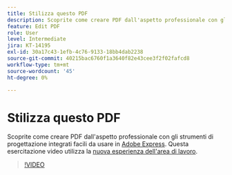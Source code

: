 ```yaml
---
title: Stilizza questo PDF
description: Scoprite come creare PDF dall'aspetto professionale con gli strumenti di progettazione integrati facili da usare in Adobi Express
feature: Edit PDF
role: User
level: Intermediate
jira: KT-14195
exl-id: 30a17c43-1efb-4c76-9133-18bb4dab2238
source-git-commit: 40215bac6760f1a3640f82e43cee3f2f02fafcd8
workflow-type: tm+mt
source-wordcount: '45'
ht-degree: 0%

---
```


# Stilizza questo PDF

Scoprite come creare PDF dall&#39;aspetto professionale con gli strumenti di progettazione integrati facili da usare in [Adobe Express](https://express.adobe.com). Questa esercitazione video utilizza la [nuova esperienza dell&#39;area di lavoro](new-workspace.md).

>[!VIDEO](https://video.tv.adobe.com/v/3425137?quality=12&learn=on&hidetitle=true)
